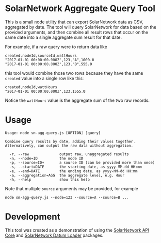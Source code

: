 # SolarNetwork Aggregate Query Tool

This is a small node utility that can export SolarNetwork data as CSV,
aggregated by date. The tool will query SolarNetwork for data based
on the provided arguments, and then combine all result rows that 
occur on the same date into a single aggregate sum result for that
date.

For example, if a raw query were to return data like

```csv
created,nodeId,sourceId,wattHours
"2017-01-01 00:00:00.000Z",123,"A",1000.0
"2017-01-01 00:00:00.000Z",123,"B",555.0
```

this tool would combine those two rows because they have the same
`created` value into a single row like this:

```csv
created,nodeId,wattHours
"2017-01-01 00:00:00.000Z",123,1555.0
```

Notice the `wattHours` value is the aggregate sum of the two raw
records.

# Usage

```
Usage: node sn-agg-query.js [OPTION] [query]

Combine query results by date, adding their values together.
Alternatively, can output the raw data without aggregation.

  -r, --raw              output raw, unaggregated results
  -n, --node=ID          the node ID
  -p, --source=ID+       a source ID (can be provided more than once)
  -s, --start=DATE       the starting date, as yyyy-MM-dd HH:mm
  -e, --end=DATE         the ending date, as yyyy-MM-dd HH:mm
  -a, --aggregation=AGG  the aggregate level, e.g. Hour
  -h, --help             show this help
```

Note that multiple `source` arguments may be provided, for example

    node sn-agg-query.js --node=123 --source=A --source=B ...

# Development

This tool was created as a demonstration of using the [SolarNetwork API
Core][core] and [SolarNetwork Datum Loader][loader] packages.

 [core]: https://github.com/SolarNetwork/sn-api-core-js
 [loader]: https://github.com/SolarNetwork/sn-datum-loader-js
